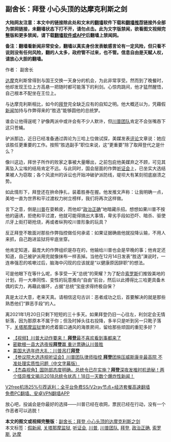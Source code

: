  <h2>副舍长：拜登 小心头顶的达摩克利斯之剑</h2> <p class="notice"><b>大陆网友注意：本文中的链接除此处和文末的<a href="https://github.com/bannedbook/fanqiang" >翻墙</a>软件下载和<a href="https://github.com/killgcd/justmysocks/blob/master/README.md">翻墙推荐</a>链接外全部为禁网链接，未翻墙状态下打不开，请勿点击。此为文字版禁闻，欲看图文视频完整版和更多禁闻，请下载<a href="https://github.com/bannedbook/fanqiang">翻墙软件或APP</a>后翻墙上禁闻网。</p><p>备注：翻墙看新闻非常安全，翻墙以真实身份发表敏感言论有一定风险，但只看不说则没有任何风险，翻的人太多，政府管不过来，也不管。信息自由是天赋人权，请放心大胆的翻墙。</b></p>  <div class="entry"> <p>作者： 副舍长</p> <p><a href="https://www.bannedbook.org/bnews/tag/%E8%BE%BE%E6%91%A9/" class="st_tag internal_tag" rel="tag" title="标签 达摩 下的日志">达摩</a>克利斯曾得到与国王交换一天身分的机会，为此非常享受。然而到了晚餐时，他却发现王位上方高悬一把随时都可能落下的利剑。心惊肉跳间，他才猛然醒悟，自己根本不配坐在王位上。</p> <p>与达摩克利斯相比，如今的<a href="https://www.bannedbook.org/bnews/tag/%e6%8b%9c%e7%99%bb/" class="st_tag internal_tag" rel="tag" title="标签 拜登 下的日志">拜登</a>完全缺乏应有的自知之明。他大概还以为，凭藉假<span class='wp_keywordlink_affiliate'><a href="https://www.bannedbook.org/" title="新闻">新闻</a></span>加持与作弊得来的“胜选”能够圆他的总统梦。</p> <p>谁会让他得逞呢？驴像两派中或许会有不少人默许，但<a href="https://www.bannedbook.org/bnews/tag/%e5%b7%9d%e6%99%ae%e5%9b%a2%e9%98%9f/" class="st_tag internal_tag" rel="tag" title="标签 川普团队 下的日志">川普团队</a>肯定不会张嘴吞下这只苍蝇。</p>  <p>驴派那边，近日已经准备通过舆论为三哈上位做试探，美媒发表<span class='wp_keywordlink_affiliate'><a href="https://www.bannedbook.org/bnews/comments/" title="新闻评论" target="_blank">评论</a></span>文章说：她应该胜任更重要的工作。按照“胜选副手”职位来说，这“更重要”除了取拜登代之是什么？</p> <p>像川这边，拜世子所作的败家之事被大量曝出，之前包庇他美媒弃之不顾，可见其离坠入尘埃的结局肯定不远。与此同时，国会层面的作弊<a href="https://www.bannedbook.org/bnews/tag/%e5%90%ac%e8%af%81%e4%bc%9a/" class="st_tag internal_tag" rel="tag" title="标签 听证会 下的日志">听证会</a>上，已坐实大选结果被人为窃取；各个风波州的诉讼也开始冲破驴派防线，堤坝大有某刻彻底崩溃之势。</p> <p>如此情形下，拜登还在拚命挣扎，装着胜券在握。他发推文声称：让我明确一点，美地一直为世界和平过渡权力树立榜样，我们将再次这样做。</p> <p>言下之意，倒是<a href="https://www.bannedbook.org/bnews/tag/%e5%b7%9d%e6%99%ae/" class="st_tag internal_tag" rel="tag" title="标签 川普 下的日志">川普</a>在耍赖皮，而他却“<a href="https://www.bannedbook.org/bnews/tag/%e6%94%bf%e6%b2%bb%e6%ad%a3%e7%a1%ae/" class="st_tag internal_tag" rel="tag" title="标签 政治正确 下的日志">政治正确</a>”地暗藏杀招。想想如果川普不按他的逼诱，拒绝和平过渡，他就可能得搞出大事情，卑劣手段如恐吓、暗杀、驱使爪牙上街打砸抢烧，再或者纵狗咬川普形象的玩具？</p>  <p>反正拜登不敢面对那些作弊指控做任何承诺：如果证据确凿他就投降认输，不用人来抓，自己跑进监狱将牢底坐穿。</p> <p>他肯定知道，最庞大的作弊组织是存在的，他输给川普也会是早晚的事；他肯定还知道，自己被驴派用完就像抹布一样丢掉。当他在12月14日发表“胜选”演说时，一连串强忍的咳嗽过后，脑海中闪现的应该就是“以健康原因辞职”的想法。</p> <p>可是他眼下在等什么呢，多享受一天“总统”的荣耀？为了配合<a href="https://www.bannedbook.org/bnews/tag/%e7%b4%a2%e7%bd%97%e6%96%af/" class="st_tag internal_tag" rel="tag" title="标签 索罗斯 下的日志">索罗斯</a>们推毁美地的计划，将一大串同性、变性的玩意推向“自由”前台，然后以此搏得比三哈更具备木偶的实力，再藉此循环，占据“总统”宝座求得终极自保？</p> <p>真是太过大意，老来天真。请相信这句古训：恶者成功之后，首要解决的就是那些熟悉他们“罪恶手段”的人。</p>  <p>离2021年1月20日只剩下短短的三十多天。如果拜登仍旧一心往左，利剑定会无情斩落，因为那原本不属于你；但及时掉头往右投降，多半只是听到另一只靴子落下，<a href="https://www.bannedbook.org/bnews/tag/%e5%85%b3%e5%a1%94%e9%82%a3%e6%91%a9%e7%9b%91%e7%8b%b1/" class="st_tag internal_tag" rel="tag" title="标签 关塔那摩监狱 下的日志">关塔那摩监狱</a>里的虎着窗口通风的海景房间，留给那些顽固的重犯多好？</p> <ul class='op-related-articles' title='相关阅读'> <li><a href='https://www.bannedbook.org/bnews/comments/20201220/1451474.html' target='_blank'>【视频】川普大动作要来！ <b>拜登</b>最不喜欢看到事都来了</a></li> <li><a href='https://www.bannedbook.org/bnews/comments/20201220/1451473.html' target='_blank'>密歇根一县大选夜报<b>拜登</b>赢 重计票确认川普胜</a></li> <li><a href='https://www.bannedbook.org/bnews/cbnews/20201220/1451420.html' target='_blank'>美国大选年终大礼：川普吊打<b>拜登</b></a></li> <li><a href='https://www.bannedbook.org/bnews/bannedvideo/20201220/1451334.html' target='_blank'>【参议院大选违规听证会】川普团队律师指控 <b>拜登</b>团施压威斯康辛最高院 不准处理实质性问题（中文字幕版）</a></li> <li><a href='https://www.bannedbook.org/bnews/bannedvideo/20201220/1451290.html' target='_blank'>【杰森视角】国防部态度明确，总统令已在实施？<b>拜登</b>深夜发推时机诡秘！两个怪异推文揭示2018总统令状态！18日一天数个爆炸性新闻！</a></li> </ul> <p class="texttj"> <a href="https://github.com/bannedbook/fanqiang/wiki/V2ray%E6%9C%BA%E5%9C%BA" target="_blank">V2free机场25%引荐返利：全平台免费SS/V2ray节点+经济套餐高速翻墙</a><br/> <a href="https://github.com/bannedbook/fanqiang/wiki/%E7%A6%81%E9%97%BB%E7%BD%91%E5%AE%89%E5%8D%93%E7%BF%BB%E5%A2%99%E6%96%B0%E9%97%BBAPP" target="_blank">免费PC翻墙、安卓VPN翻墙APP</a></p><p>放心吧，投诚会是你最好的选择——川普已经在收网，票民已经在行动，没有一个作恶者可以逃脱！</p><a name='sharetosocial'></a>       <div><b>本文的图文或视频完整版</b>：<a href='https://www.bannedbook.org/bnews/comments/20201220/1451480.html'>副舍长：拜登 小心头顶的达摩克利斯之剑</a></div>  </div><!--END ENTRY--> <div class="postfooter"> <div>本文标签：<a href="https://www.bannedbook.org/bnews/tag/%E5%81%87%E6%96%B0%E9%97%BB/" rel="tag">假新闻</a>, <a href="https://www.bannedbook.org/bnews/tag/%e5%85%b3%e5%a1%94%e9%82%a3%e6%91%a9%e7%9b%91%e7%8b%b1/" rel="tag">关塔那摩监狱</a>, <a href="https://www.bannedbook.org/bnews/tag/%e5%90%ac%e8%af%81%e4%bc%9a/" rel="tag">听证会</a>, <a href="https://www.bannedbook.org/bnews/tag/%e5%b7%9d%e6%99%ae/" rel="tag">川普</a>, <a href="https://www.bannedbook.org/bnews/tag/%e5%b7%9d%e6%99%ae%e5%9b%a2%e9%98%9f/" rel="tag">川普团队</a>, <a href="https://www.bannedbook.org/bnews/tag/%e6%8b%9c%e7%99%bb/" rel="tag">拜登</a>, <a href="https://www.bannedbook.org/bnews/tag/%e6%94%bf%e6%b2%bb%e6%ad%a3%e7%a1%ae/" rel="tag">政治正确</a>, <a href="https://www.bannedbook.org/bnews/tag/%e7%b4%a2%e7%bd%97%e6%96%af/" rel="tag">索罗斯</a>, <a href="https://www.bannedbook.org/bnews/tag/%E8%BE%BE%E6%91%A9/" rel="tag">达摩</a></div>  </div><!--END POSTFOOTER--> 